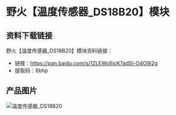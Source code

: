 [](index)

# 野火【温度传感器_DS18B20】模块

## 资料下载链接
野火【温度传感器_DS18B20】模块资料链接：
* 链接：https://pan.baidu.com/s/1ZLEWc6jcK7adSl-O4O9I2g 
* 提取码：6bhp 

## 产品图片
![温度传感器_DS18B20](https://raw.githubusercontent.com/wiki/Embdefire/products/images/模块产品/传感器/温度传感器_DS18B20.jpg)